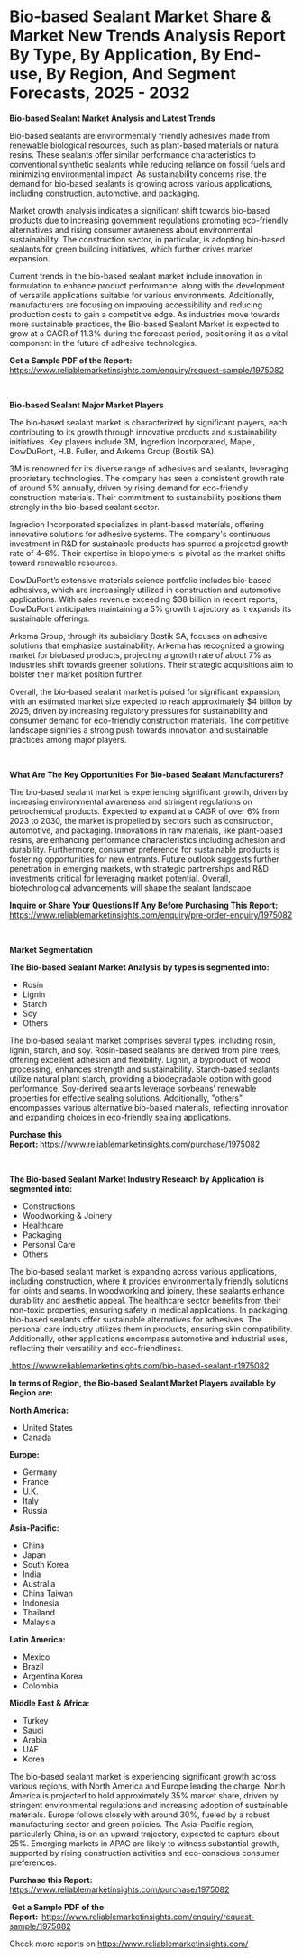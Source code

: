 <p><h1>Bio-based Sealant Market Share & Market New Trends Analysis Report By Type, By Application, By End-use, By Region, And Segment Forecasts, 2025 - 2032</h1></p><p><strong>Bio-based Sealant Market Analysis and Latest Trends</strong></p>
<p><p>Bio-based sealants are environmentally friendly adhesives made from renewable biological resources, such as plant-based materials or natural resins. These sealants offer similar performance characteristics to conventional synthetic sealants while reducing reliance on fossil fuels and minimizing environmental impact. As sustainability concerns rise, the demand for bio-based sealants is growing across various applications, including construction, automotive, and packaging.</p><p>Market growth analysis indicates a significant shift towards bio-based products due to increasing government regulations promoting eco-friendly alternatives and rising consumer awareness about environmental sustainability. The construction sector, in particular, is adopting bio-based sealants for green building initiatives, which further drives market expansion.</p><p>Current trends in the bio-based sealant market include innovation in formulation to enhance product performance, along with the development of versatile applications suitable for various environments. Additionally, manufacturers are focusing on improving accessibility and reducing production costs to gain a competitive edge. As industries move towards more sustainable practices, the Bio-based Sealant Market is expected to grow at a CAGR of 11.3% during the forecast period, positioning it as a vital component in the future of adhesive technologies.</p></p>
<p><strong>Get a Sample PDF of the Report:&nbsp;</strong> <a href="https://www.reliablemarketinsights.com/enquiry/request-sample/1975082?utm_campaign=2204&utm_medium=2&utm_source=Github&utm_content=ia&utm_term=03042025&utm_id=bio-based-sealant">https://www.reliablemarketinsights.com/enquiry/request-sample/1975082</a></p>
<p>&nbsp;</p>
<p><strong>Bio-based Sealant Major Market Players</strong></p>
<p><p>The bio-based sealant market is characterized by significant players, each contributing to its growth through innovative products and sustainability initiatives. Key players include 3M, Ingredion Incorporated, Mapei, DowDuPont, H.B. Fuller, and Arkema Group (Bostik SA).</p><p>3M is renowned for its diverse range of adhesives and sealants, leveraging proprietary technologies. The company has seen a consistent growth rate of around 5% annually, driven by rising demand for eco-friendly construction materials. Their commitment to sustainability positions them strongly in the bio-based sealant sector.</p><p>Ingredion Incorporated specializes in plant-based materials, offering innovative solutions for adhesive systems. The company's continuous investment in R&D for sustainable products has spurred a projected growth rate of 4-6%. Their expertise in biopolymers is pivotal as the market shifts toward renewable resources.</p><p>DowDuPont’s extensive materials science portfolio includes bio-based adhesives, which are increasingly utilized in construction and automotive applications. With sales revenue exceeding $38 billion in recent reports, DowDuPont anticipates maintaining a 5% growth trajectory as it expands its sustainable offerings.</p><p>Arkema Group, through its subsidiary Bostik SA, focuses on adhesive solutions that emphasize sustainability. Arkema has recognized a growing market for biobased products, projecting a growth rate of about 7% as industries shift towards greener solutions. Their strategic acquisitions aim to bolster their market position further.</p><p>Overall, the bio-based sealant market is poised for significant expansion, with an estimated market size expected to reach approximately $4 billion by 2025, driven by increasing regulatory pressures for sustainability and consumer demand for eco-friendly construction materials. The competitive landscape signifies a strong push towards innovation and sustainable practices among major players.</p></p>
<p>&nbsp;</p>
<p><strong>What Are The Key Opportunities For Bio-based Sealant Manufacturers?</strong></p>
<p><p>The bio-based sealant market is experiencing significant growth, driven by increasing environmental awareness and stringent regulations on petrochemical products. Expected to expand at a CAGR of over 6% from 2023 to 2030, the market is propelled by sectors such as construction, automotive, and packaging. Innovations in raw materials, like plant-based resins, are enhancing performance characteristics including adhesion and durability. Furthermore, consumer preference for sustainable products is fostering opportunities for new entrants. Future outlook suggests further penetration in emerging markets, with strategic partnerships and R&D investments critical for leveraging market potential. Overall, biotechnological advancements will shape the sealant landscape.</p></p>
<p><strong>Inquire or Share Your Questions If Any Before Purchasing This Report:</strong> <a href="https://www.reliablemarketinsights.com/enquiry/pre-order-enquiry/1975082?utm_campaign=2204&utm_medium=2&utm_source=Github&utm_content=ia&utm_term=03042025&utm_id=bio-based-sealant">https://www.reliablemarketinsights.com/enquiry/pre-order-enquiry/1975082</a></p>
<p>&nbsp;</p>
<p><strong>Market Segmentation</strong></p>
<p><strong>The Bio-based Sealant Market Analysis by types is segmented into:</strong></p>
<p><ul><li>Rosin</li><li>Lignin</li><li>Starch</li><li>Soy</li><li>Others</li></ul></p>
<p><p>The bio-based sealant market comprises several types, including rosin, lignin, starch, and soy. Rosin-based sealants are derived from pine trees, offering excellent adhesion and flexibility. Lignin, a byproduct of wood processing, enhances strength and sustainability. Starch-based sealants utilize natural plant starch, providing a biodegradable option with good performance. Soy-derived sealants leverage soybeans’ renewable properties for effective sealing solutions. Additionally, "others" encompasses various alternative bio-based materials, reflecting innovation and expanding choices in eco-friendly sealing applications.</p></p>
<p><strong>Purchase this Report:&nbsp;</strong><a href="https://www.reliablemarketinsights.com/purchase/1975082?utm_campaign=2204&utm_medium=2&utm_source=Github&utm_content=ia&utm_term=03042025&utm_id=bio-based-sealant">https://www.reliablemarketinsights.com/purchase/1975082</a></p>
<p>&nbsp;</p>
<p><strong>The Bio-based Sealant Market Industry Research by Application is segmented into:</strong></p>
<p><ul><li>Constructions</li><li>Woodworking & Joinery</li><li>Healthcare</li><li>Packaging</li><li>Personal Care</li><li>Others</li></ul></p>
<p><p>The bio-based sealant market is expanding across various applications, including construction, where it provides environmentally friendly solutions for joints and seams. In woodworking and joinery, these sealants enhance durability and aesthetic appeal. The healthcare sector benefits from their non-toxic properties, ensuring safety in medical applications. In packaging, bio-based sealants offer sustainable alternatives for adhesives. The personal care industry utilizes them in products, ensuring skin compatibility. Additionally, other applications encompass automotive and industrial uses, reflecting their versatility and eco-friendliness.</p></p>
<p><a href="https://www.reliablemarketinsights.com/bio-based-sealant-r1975082?utm_campaign=2204&utm_medium=2&utm_source=Github&utm_content=ia&utm_term=03042025&utm_id=bio-based-sealant">&nbsp;https://www.reliablemarketinsights.com/bio-based-sealant-r1975082</a></p>
<p><strong>In terms of Region, the Bio-based Sealant Market Players available by Region are:</strong></p>
<p>
    <p> <strong> North America: </strong>
        <ul>
            <li>United States</li>
            <li>Canada</li>
        </ul>
        </p> 
    <p> <strong> Europe: </strong>
        <ul>
            <li>Germany</li>
            <li>France</li>
            <li>U.K.</li>
            <li>Italy</li>
            <li>Russia</li>
        </ul>
        </p> 
    <p> <strong> Asia-Pacific: </strong>
        <ul>
            <li>China</li>
            <li>Japan</li>
            <li>South Korea</li>
            <li>India</li>
            <li>Australia</li>
            <li>China Taiwan</li>
            <li>Indonesia</li>
            <li>Thailand</li>
            <li>Malaysia</li>
        </ul>
        </p> 
    <p> <strong> Latin America: </strong>
        <ul>
            <li>Mexico</li>
            <li>Brazil</li>
            <li>Argentina Korea</li>
            <li>Colombia</li>
        </ul>
        </p> 
    <p> <strong> Middle East & Africa: </strong>
        <ul>
            <li>Turkey</li>
            <li>Saudi</li>
            <li>Arabia</li>
            <li>UAE</li>
            <li>Korea</li>
        </ul>
    </p>
    </p>
<p><p>The bio-based sealant market is experiencing significant growth across various regions, with North America and Europe leading the charge. North America is projected to hold approximately 35% market share, driven by stringent environmental regulations and increasing adoption of sustainable materials. Europe follows closely with around 30%, fueled by a robust manufacturing sector and green policies. The Asia-Pacific region, particularly China, is on an upward trajectory, expected to capture about 25%. Emerging markets in APAC are likely to witness substantial growth, supported by rising construction activities and eco-conscious consumer preferences.</p></p>
<p><strong>Purchase this Report: </strong><a href="https://www.reliablemarketinsights.com/purchase/1975082?utm_campaign=2204&utm_medium=2&utm_source=Github&utm_content=ia&utm_term=03042025&utm_id=bio-based-sealant">https://www.reliablemarketinsights.com/purchase/1975082</a></p>
<p>&nbsp;<strong>Get a Sample PDF of the Report:&nbsp;&nbsp;</strong><a href="https://www.reliablemarketinsights.com/enquiry/request-sample/1975082?utm_campaign=2204&utm_medium=2&utm_source=Github&utm_content=ia&utm_term=03042025&utm_id=bio-based-sealant">https://www.reliablemarketinsights.com/enquiry/request-sample/1975082</a></p>
<p><strong></strong></p>
<p>Check more reports on <a href="https://www.reliablemarketinsights.com/?utm_campaign=2204&utm_medium=2&utm_source=Github&utm_content=ia&utm_term=03042025&utm_id=bio-based-sealant">https://www.reliablemarketinsights.com/</a></p>